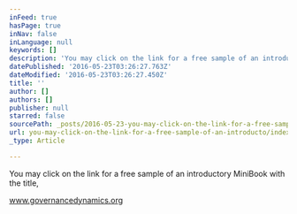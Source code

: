 ```yaml
---
inFeed: true
hasPage: true
inNav: false
inLanguage: null
keywords: []
description: 'You may click on the link for a free sample of an introductory MiniBook with the title,'
datePublished: '2016-05-23T03:26:27.763Z'
dateModified: '2016-05-23T03:26:27.450Z'
title: ''
author: []
authors: []
publisher: null
starred: false
sourcePath: _posts/2016-05-23-you-may-click-on-the-link-for-a-free-sample-of-an-introducto.md
url: you-may-click-on-the-link-for-a-free-sample-of-an-introducto/index.html
_type: Article

---
```

You may click on the link for a free sample of an introductory MiniBook with the title,

www.governancedynamics.org